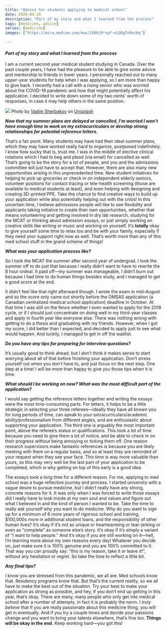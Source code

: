 ```yaml
---
title: "Advice for students applying to medical school"
date: 2020-04-29
description: "Part of my story and what I learned from the process"
tags: [medicine, advice] 
series: [medicine]
images: ["https://miro.medium.com/max/1400/0*nyF-nLQ8gTnNxcHq"]

---
```


#### <i> Part of my story and what I learned from the process </i>


I am a current second year medical student studying in Canada. Over the past couple years, I have had the pleasure to be able to give some advice and mentorship to friends in lower years. I personally reached out to many upper-year students for help when I was applying, so I am more than happy to give back. I recently had a call with a rising senior who was worried about the COVID-19 pandemic and how that might potentially affect his application. I decided to write down some of my two cents’ worth of responses, in case it may help others in the same position.

![](https://miro.medium.com/max/1400/0*nyF-nLQ8gTnNxcHq)
Photo by [Vadim Sherbakov](https://unsplash.com/@madebyvadim?utm_source=medium&utm_medium=referral) on [Unsplash](https://unsplash.com?utm_source=medium&utm_medium=referral)

**_Now that my summer plans are delayed or cancelled, I’m worried I won’t have enough time to work on my extracurriculars or develop strong relationships for potential reference letters._**

That’s a fair point. Many students may have had their ideal summer plans, which they may have worked really hard to organize, postponed indefinitely. I know how sucky that is, trust me. I was in the middle of elective clinical rotations which I had to beg and plead (via email) for cancelled as well. That’s going to be the story for a lot of people, and you and the admissions committee will just have to accept that. However, there are also many new opportunities arising in this unprecedented time. New student initiatives for helping to pick up groceries or check in on independent elderly seniors, volunteer positions for contact tracing or tele-health screening (those are available to medical students at least), and even helping with designing and creating 3D-printed PPE. Take the chance to find creative ways to build up your application while also potentially helping out with the crisis! In this uncertain time, I believe admissions people will like to see flexibility and applicants taking initiative to create their own opportunities, whether that means volunteering and getting involved in dry lab research, studying for the MCAT or thinking about admission essays, or just simply working on creative skills like writing or music and working on yourself. It’s **totally** okay to give yourself some time to relax too and be with your family, especially if they need your support right now as well. That’s worth more than any of this med school stuff in the grand scheme of things!

**_What was your application process like?_**

So I took the MCAT the summer after second year of undergrad. I took the summer off to do just that because I really didn’t want to have to rewrite the 8 hour ordeal. It paid off—my summer was manageable, I didn’t burn out because I had time to do human things besides study, and I managed to get a good score at the end.

It didn’t feel like that right afterward though. I wrote the exam in mid-August and so the score only came out shortly before the OMSAS application (a Canadian centralized medical school application) deadline in October. At that time I was still on the fence whether I even wanted to apply for the 2018 cycle, or if I should just concentrate on doing well in my third-year classes and apply in fourth year like everyone else. There was nothing wrong with getting to do a thesis and graduating with my friends. However, when I got my score, I did better than I expected, and decided to apply just to see what would happen. And luckily, I managed to get in off the waitlist.

**_Do you have any tips for preparing for interview questions?_**

It’s usually good to think ahead, but I don’t think it makes sense to start worrying about all of that before finishing your application. Don’t stress yourself out when you don’t have to, and just focus on the next step. One step at a time! I will be more than happy to give you those tips when it is time.

**_What should I be working on now? What was the most difficult part of the application?_**

I would say getting the reference letters together and writing the essays were the most time-consuming parts. For letters, it helps to be a little strategic in selecting your three referees—ideally they have all known you for long periods of time, can speak to your extracurriculars/academic ability/professionalism from different angles, and are enthusiastic about supporting your application. The third one is arguably the most important point, above the referee’s status or qualifications. This took a lot of time because you need to give them a lot of notice, and be able to check in on their progress without being annoying or ticking them off. One reason research supervisors make fantastic references is because you are likely meeting with them on a regular basis, and so at least they are reminded of your request when they see your face. This time is way more valuable than yours, so this may very well be the last part of your application to be completed, which is why getting on top of this early is a good idea.

The essays took a long time for a different reason. For me, applying to med school was a huge reflective journey and process. I started university with a vague desire to pursue medicine, but I didn’t really have any strong, concrete reasons for it. It was only when I was forced to write those essays did I really have to look inside at my own soul and values and figure out what I believed in and the kind of person I wanted to be. Take the time to really ask yourself why you want to do medicine. Why do you want to sign up for a minimum of 6 more years of rigorous school and training, $100,000s more in additional student loans, and the responsibility of other human lives? It’s okay if it’s not as unique or heartwarming or tear-jerking or even as “complete” as someone else’s story. It’s okay if it’s simply a variant of “I want to help people.” And it’s okay if you are still working on it—hell, I’m learning more about my own reasons every day! Whatever you decide on, just make sure it is 100% genuine and you are 100% committed to it. That way you can proudly say: “this is my reason, take it or leave it!”, without any hesitation or regret. So take the time to reflect a little bit.

**_Any final tips?_**

I know you are stressed from this pandemic, we all are. Med schools know that. Residency programs know that. But that’s the current reality, so we all have to make the best out of the situation. Try your best to make your application as strong as possible, and hey, if you don’t end up getting in this year, that’s okay. There are many, many people who only get into medical school after a number of attempts, in fact it is probably the norm. I _truly believe_ that if you are really passionate about this medicine thing, you will get in eventually. And if you try a couple times and decide your passions change and you want to bring your talents elsewhere, that’s fine too. **Things will be okay in the end.** Keep working hard—you got this!
